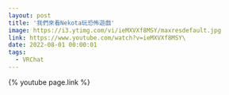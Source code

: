 ```yaml
---
layout: post
title: '我們來看Nekota玩恐怖遊戲'
image: https://i3.ytimg.com/vi/ieMXVXf8MSY/maxresdefault.jpg
link: https://www.youtube.com/watch?v=ieMXVXf8MSY\
date: 2022-08-01 00:00:01
tags:
  - VRChat
---
```


{% youtube page.link %}
